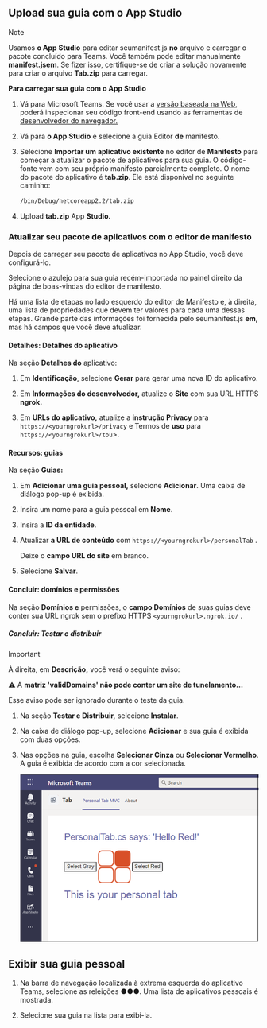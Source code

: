 ## <a name="upload-your-tab-with-app-studio"></a>Upload sua guia com o App Studio

>[!NOTE]
> Usamos **o App Studio** para editar seumanifest.js **no** arquivo e carregar o pacote concluído para Teams. Você também pode editar manualmente **manifest.jsem**. Se fizer isso, certifique-se de criar a solução novamente para criar o arquivo **Tab.zip** para carregar.

**Para carregar sua guia com o App Studio**

1. Vá para Microsoft Teams. Se você usar a [versão baseada na Web,](https://teams.microsoft.com) poderá inspecionar seu código front-end usando as ferramentas de [desenvolvedor do navegador.](~/tabs/how-to/developer-tools.md)

1. Vá para **o App Studio** e selecione a guia Editor **de** manifesto.

1. Selecione **Importar um aplicativo existente** no editor de **Manifesto** para começar a atualizar o pacote de aplicativos para sua guia. O código-fonte vem com seu próprio manifesto parcialmente completo. O nome do pacote do aplicativo é **tab.zip**. Ele está disponível no seguinte caminho:

    ```bash
    /bin/Debug/netcoreapp2.2/tab.zip
    ```

1. Upload **tab.zip** App **Studio.**

### <a name="update-your-app-package-with-manifest-editor"></a>Atualizar seu pacote de aplicativos com o editor de manifesto

Depois de carregar seu pacote de aplicativos no App Studio, você deve configurá-lo.

Selecione o azulejo para sua guia recém-importada no painel direito da página de boas-vindas do editor de manifesto.

Há uma lista de etapas no lado esquerdo do editor de Manifesto e, à direita, uma lista de propriedades que devem ter valores para cada uma dessas etapas. Grande parte das informações foi fornecida pelo seumanifest.js **em,** mas há campos que você deve atualizar.

#### <a name="details-app-details"></a>Detalhes: Detalhes do aplicativo

Na seção **Detalhes do** aplicativo:

1. Em **Identificação**, selecione **Gerar** para gerar uma nova ID do aplicativo.

1. Em **Informações do desenvolvedor,** atualize o **Site** com sua URL HTTPS **ngrok.**

1. Em **URLs do aplicativo,** atualize a **instrução Privacy** para `https://<yourngrokurl>/privacy` e Termos de **uso** para `https://<yourngrokurl>/tou`>.

#### <a name="capabilities-tabs"></a>Recursos: guias

Na seção **Guias:**

1. Em **Adicionar uma guia pessoal,** selecione **Adicionar**. Uma caixa de diálogo pop-up é exibida.

1. Insira um nome para a guia pessoal em **Nome**.

1. Insira a **ID da entidade**.

1. Atualizar **a URL de conteúdo** com `https://<yourngrokurl>/personalTab` .

    Deixe o **campo URL do site** em branco.

1. Selecione **Salvar**.

#### <a name="finish-domains-and-permissions"></a>Concluir: domínios e permissões

Na seção **Domínios e** permissões, o **campo Domínios** de suas guias deve conter sua URL ngrok sem o prefixo HTTPS `<yourngrokurl>.ngrok.io/` .

##### <a name="finish-test-and-distribute"></a>Concluir: Testar e distribuir

>[!IMPORTANT]
> À direita, em **Descrição,** você verá o seguinte aviso:
>
> &#9888; A **matriz 'validDomains' não pode conter um site de tunelamento...**
>
>Esse aviso pode ser ignorado durante o teste da guia.

1. Na seção **Testar e Distribuir,** selecione **Instalar**.

1. Na caixa de diálogo pop-up, selecione **Adicionar** e sua guia é exibida com duas opções.

1. Nas opções na guia, escolha **Selecionar Cinza** ou **Selecionar Vermelho**. A guia é exibida de acordo com a cor selecionada.
 
    ![Guia pessoal ASPNETMVC carregada](../../assets/images/tab-images/personaltabaspnetmvcuploaded.png)

## <a name="view-your-personal-tab"></a>Exibir sua guia pessoal

1. Na barra de navegação localizada à extrema esquerda do aplicativo Teams, selecione as releições &#x25CF;&#x25CF;&#x25CF;. Uma lista de aplicativos pessoais é mostrada.

1. Selecione sua guia na lista para exibi-la.
